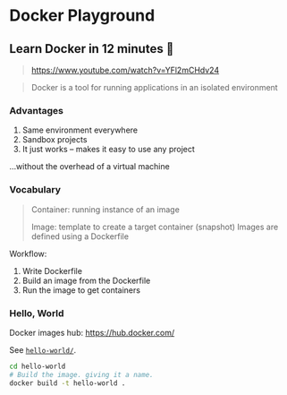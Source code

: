 # Docker Playground

## Learn Docker in 12 minutes 🐳

> https://www.youtube.com/watch?v=YFl2mCHdv24

> Docker is a tool for running applications in an isolated environment

### Advantages

1.  Same environment everywhere
2.  Sandbox projects
3.  It just works – makes it easy to use any project

…without the overhead of a virtual machine

### Vocabulary

> Container: running instance of an image
>
> Image: template to create a target container (snapshot)
> Images are defined using a Dockerfile

Workflow:

1.  Write Dockerfile
2.  Build an image from the Dockerfile
3.  Run the image to get containers

### Hello, World

Docker images hub: https://hub.docker.com/

See [`hello-world/`](hello-world/).

```sh
cd hello-world
# Build the image. giving it a name.
docker build -t hello-world .
```
